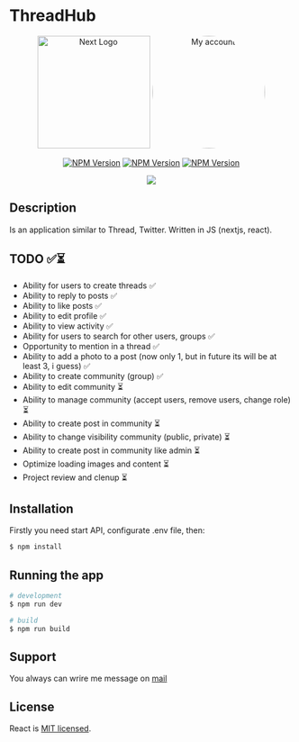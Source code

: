 # ThreadHub

<p class='container' align="center">
  <a href="https://nextjs.org/" target="blank"><img src="https://www.drupal.org/files/project-images/nextjs-icon-dark-background.png" width="200" alt="Next Logo" /></a>
  <a href="https://github.com/s1maxx" target="blank"><img style="border-radius:50%" src="https://avatars.githubusercontent.com/u/56440333?s=400&u=8f30d5a853a52a9d14044d2cf482de4024f9f37c&v=4" width="200" alt="My account" /></a>
</p>

<p align="center">
   <a href="https://www.npmjs.com/package/react" target="_blank"><img src="https://img.shields.io/npm/v/react?label=react" alt="NPM Version" /></a>
   <a href="https://www.npmjs.com/package/next" target="_blank"><img src="https://img.shields.io/npm/v/next?label=nextjs" alt="NPM Version" /></a>
   <a href="https://www.npmjs.com/package/typescript" target="_blank"><img src="https://img.shields.io/npm/v/typescript?label=typescript" alt="NPM Version" /></a>
</p>
<p align='center'>
  <a href="https://t.me/maksimzubko" target="_blank"><img src="https://img.shields.io/static/v1?label=Telegram&style=flat&logo=telegram&message=Follow%20me&color=blue"></a>
 </p>

## Description

Is an application similar to Thread, Twitter. Written in JS (nextjs, react).

## TODO ✅⏳
- Ability for users to create threads ✅
- Ability to reply to posts ✅
- Ability to like posts ✅
- Ability to edit profile ✅
- Ability to view activity ✅
- Ability for users to search for other users, groups ✅
- Opportunity to mention in a thread ✅
- Ability to add a photo to a post (now only 1, but in future its will be at least 3, i guess) ✅
- Ability to create community (group) ✅
- Ability to edit community ⏳
- Ability to manage community (accept users, remove users, change role) ⏳
- Ability to create post in community ⏳ 
- Ability to change visibility community (public, private) ⏳
- Ability to create post in community like admin ⏳
- Optimize loading images and content ⏳
- Project review and clenup ⏳

## Installation

Firstly you need start API, configurate .env file, then:

```bash
$ npm install
```

## Running the app

```bash
# development
$ npm run dev

# build
$ npm run build
```

## Support

You always can wrire me message on [mail](mailto:makzzubko66@gmail.com)

## License

React is [MIT licensed](LICENSE).
